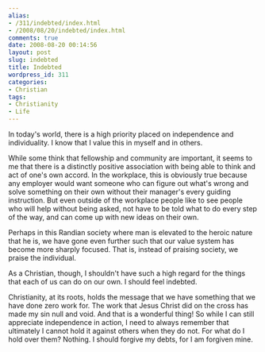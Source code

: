 ```yaml
---
alias:
- /311/indebted/index.html
- /2008/08/20/indebted/index.html
comments: true
date: 2008-08-20 00:14:56
layout: post
slug: indebted
title: Indebted
wordpress_id: 311
categories:
- Christian
tags:
- Christianity
- Life
---
```


In today's world, there is a high priority placed on independence and individuality.  I know that I value this in myself and in others.

While some think that fellowship and community are important, it seems to me that there is a distinctly positive association with being able to think and act of one's own accord.  In the workplace, this is obviously true because any employer would want someone who can figure out what's wrong and solve something on their own without their manager's every guiding instruction.  But even outside of the workplace people like to see people who will help without being asked, not have to be told what to do every step of the way, and can come up with new ideas on their own.

Perhaps in this Randian society where man is elevated to the heroic nature that he is, we have gone even further such that our value system has become more sharply focused.  That is, instead of praising society, we praise the individual.

As a Christian, though, I shouldn't have such a high regard for the things that each of us can do on our own.  I should feel indebted.

Christianity, at its roots, holds the message that we have something that we have done zero work for.  The work that Jesus Christ did on the cross has made my sin null and void.  And that is a wonderful thing!  So while I can still appreciate independence in action, I need to always remember that ultimately I cannot hold it against others when they do not.  For what do I hold over them?  Nothing.  I should forgive my debts, for I am forgiven mine.
